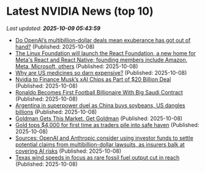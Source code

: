 # Latest NVIDIA News (top 10)
_Last updated: **2025-10-09 05:43:59**_

- [Do OpenAI’s multibillion-dollar deals mean exuberance has got out of hand?](https://biztoc.com/x/172f7cc52be31db7) (Published: 2025-10-08)
- [The Linux Foundation will launch the React Foundation, a new home for Meta's React and React Native; founding members include Amazon, Meta, Microsoft, others](https://biztoc.com/x/57d61e69bab6c11e) (Published: 2025-10-08)
- [Why are US medicines so darn expensive?](https://biztoc.com/x/220aa70d1125c85e) (Published: 2025-10-08)
- [Nvidia to Finance Musk’s xAI Chips as Part of $20 Billion Deal](https://biztoc.com/x/23d7159b848f1d5f) (Published: 2025-10-08)
- [Ronaldo Becomes First Football Billionaire With Big Saudi Contract](https://biztoc.com/x/4f50bf807c892a41) (Published: 2025-10-08)
- [Argentina in superpower duel as China buys soybeans, US dangles billions](https://biztoc.com/x/fe54609d69baa3bb) (Published: 2025-10-08)
- [Goldman Gets This Market. Get Goldman](https://biztoc.com/x/45575e353bb2506a) (Published: 2025-10-08)
- [Gold tops $4,000 for first time as traders pile into safe haven](https://www.hurriyetdailynews.com/gold-tops-4-000-for-first-time-as-traders-pile-into-safe-haven-214428) (Published: 2025-10-08)
- [Sources: OpenAI and Anthropic consider using investor funds to settle potential claims from multibillion-dollar lawsuits, as insurers balk at covering AI risks](https://biztoc.com/x/23f0eef6c3b750a3) (Published: 2025-10-08)
- [Texas wind speeds in focus as rare fossil fuel output cut in reach](https://biztoc.com/x/008448819bdc6c70) (Published: 2025-10-08)
